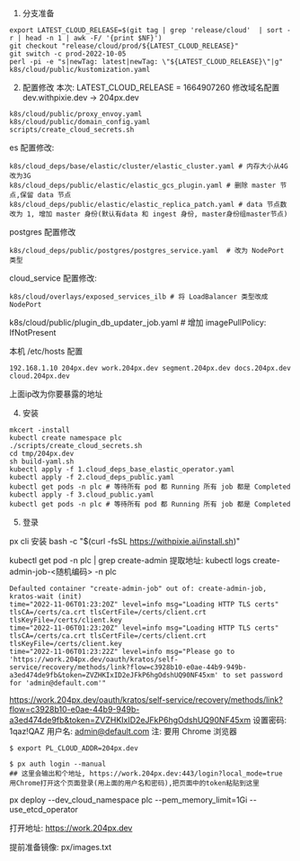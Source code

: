 
1. 分支准备
```shell
export LATEST_CLOUD_RELEASE=$(git tag | grep 'release/cloud'  | sort -r | head -n 1 | awk -F/ '{print $NF}')
git checkout "release/cloud/prod/${LATEST_CLOUD_RELEASE}"
git switch -c prod-2022-10-05
perl -pi -e "s|newTag: latest|newTag: \"${LATEST_CLOUD_RELEASE}\"|g" k8s/cloud/public/kustomization.yaml
```

2. 配置修改
本次: LATEST_CLOUD_RELEASE = 1664907260
修改域名配置 dev.withpixie.dev -> 204px.dev

```
k8s/cloud/public/proxy_envoy.yaml
k8s/cloud/public/domain_config.yaml
scripts/create_cloud_secrets.sh
```

es 配置修改:
```shell
k8s/cloud_deps/base/elastic/cluster/elastic_cluster.yaml # 内存大小从4G改为3G
k8s/cloud_deps/public/elastic/elastic_gcs_plugin.yaml # 删除 master 节点,保留 data 节点
k8s/cloud_deps/public/elastic/elastic_replica_patch.yaml # data 节点数改为 1, 增加 master 身份(默认有data 和 ingest 身份, master身份组master节点) 
```

postgres 配置修改
```shell
k8s/cloud_deps/public/postgres/postgres_service.yaml  # 改为 NodePort 类型
```
cloud_service 配置修改: 
```
k8s/cloud/overlays/exposed_services_ilb # 将 LoadBalancer 类型改成 NodePort
```

k8s/cloud/public/plugin_db_updater_job.yaml # 增加 imagePullPolicy: IfNotPresent

本机 /etc/hosts 配置
```shell
192.168.1.10 204px.dev work.204px.dev segment.204px.dev docs.204px.dev cloud.204px.dev
```
上面ip改为你要暴露的地址


4. 安装
```shell
mkcert -install
kubectl create namespace plc
./scripts/create_cloud_secrets.sh
cd tmp/204px.dev
sh build-yaml.sh
kubectl apply -f 1.cloud_deps_base_elastic_operator.yaml
kubectl apply -f 2.cloud_deps_public.yaml
kubectl get pods -n plc # 等待所有 pod 都 Running 所有 job 都是 Completed
kubectl apply -f 3.cloud_public.yaml
kubectl get pods -n plc # 等待所有 pod 都 Running 所有 job 都是 Completed
```


5. 登录

px cli 安装
bash -c "$(curl -fsSL https://withpixie.ai/install.sh)"

kubectl get pod -n plc | grep create-admin
提取地址:
kubectl logs create-admin-job-<随机编码> -n plc
```
Defaulted container "create-admin-job" out of: create-admin-job, kratos-wait (init)
time="2022-11-06T01:23:20Z" level=info msg="Loading HTTP TLS certs" tlsCA=/certs/ca.crt tlsCertFile=/certs/client.crt tlsKeyFile=/certs/client.key
time="2022-11-06T01:23:20Z" level=info msg="Loading HTTP TLS certs" tlsCA=/certs/ca.crt tlsCertFile=/certs/client.crt tlsKeyFile=/certs/client.key
time="2022-11-06T01:23:22Z" level=info msg="Please go to 'https://work.204px.dev/oauth/kratos/self-service/recovery/methods/link?flow=c3928b10-e0ae-44b9-949b-a3ed474de9fb&token=ZVZHKIxID2eJFkP6hgOdshUQ90NF45xm' to set password for 'admin@default.com'"
```
https://work.204px.dev/oauth/kratos/self-service/recovery/methods/link?flow=c3928b10-e0ae-44b9-949b-a3ed474de9fb&token=ZVZHKIxID2eJFkP6hgOdshUQ90NF45xm
设置密码: 1qaz!QAZ
用户名: admin@default.com
注: 要用 Chrome 浏览器


```shell
$ export PL_CLOUD_ADDR=204px.dev

$ px auth login --manual
## 这里会输出和个地址, https://work.204px.dev:443/login?local_mode=true 用Chrome打开这个页面登录(用上面的用户名和密码),把页面中的token粘贴到这里

```

px deploy --dev_cloud_namespace plc --pem_memory_limit=1Gi --use_etcd_operator

打开地址:
https://work.204px.dev


提前准备镜像: px/images.txt


